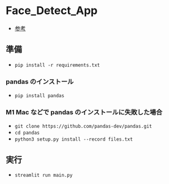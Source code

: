 # Face_Detect_App

- [参考](https://www.youtube.com/watch?v=zpBjbK6jic0&list=WL&index=12&t=232s)

## 準備

- `pip install -r requirements.txt`

### pandas のインストール

- `pip install pandas`

### M1 Mac などで pandas のインストールに失敗した場合

- `git clone https://github.com/pandas-dev/pandas.git`
- `cd pandas`
- `python3 setup.py install --record files.txt`

## 実行

- `streamlit run main.py`
